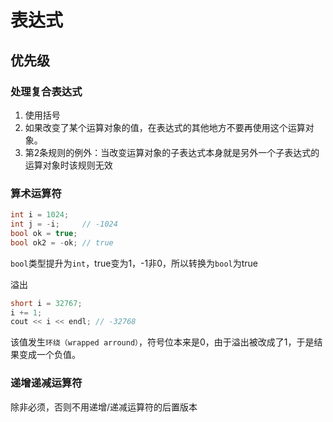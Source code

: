 表达式
=====

## 优先级

### 处理复合表达式

1. 使用括号
2. 如果改变了某个运算对象的值，在表达式的其他地方不要再使用这个运算对象。
3. 第2条规则的例外：当改变运算对象的子表达式本身就是另外一个子表达式的运算对象时该规则无效

### 算术运算符

```cpp
int i = 1024;
int j = -i;     // -1024
bool ok = true;
bool ok2 = -ok; // true
```

``bool``类型提升为``int``，true变为1，-1非0，所以转换为``bool``为true

溢出

```cpp
short i = 32767;
i += 1;
cout << i << endl; // -32768
```

该值发生``环绕（wrapped arround）``，符号位本来是0，由于溢出被改成了1，于是结果变成一个负值。

### 递增递减运算符

除非必须，否则不用递增/递减运算符的后置版本

